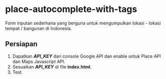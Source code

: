 # place-autocomplete-with-tags

Form inputan sederhana yang berguna untuk mengumpulkan lokasi - lokasi tempat / bangunan di Indonesia.

## Persiapan
1. Dapatkan **_API_KEY_**  dari console Google API dan enable untuk Place API dan Maps Javascript API.
2. Sesuaikan **_API_KEY_** di file **index.html**.
3. Test.

